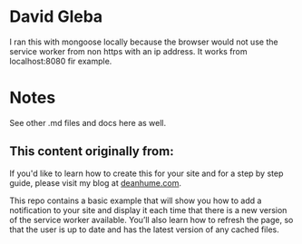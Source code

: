 
# David Gleba

I  ran this with mongoose locally because the browser would not use the service worker from non https with an ip address. It works from localhost:8080 fir example.

# Notes

See other .md files and docs here as well.


## This content originally from:

If you'd like to learn how to create this for your site and for a step by step guide, please visit my blog at [deanhume.com](https://deanhume.com).

This repo contains a basic example that will show you how to add a notification to your site and display it each time that there is a new version of the service worker available. You’ll also learn how to refresh the page, so that the user is up to date and has the latest version of any cached files. 


